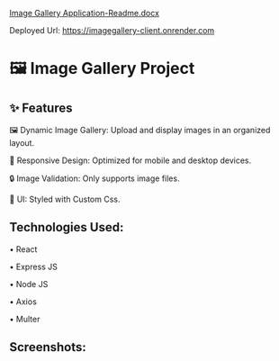 [Image Gallery Application-Readme.docx](https://github.com/user-attachments/files/18555458/Image.Gallery.Application-Readme.docx)

Deployed Url: https://imagegallery-client.onrender.com

<h1> 🖼️ Image Gallery Project</h1>

 <h2>✨ Features</h2>

  🖼️ Dynamic Image Gallery: Upload and display images in an organized layout.

  📱 Responsive Design: Optimized for mobile and desktop devices.

  🔒 Image Validation: Only supports image files.

  🎨 UI: Styled with Custom Css.


 <h2>Technologies Used: </h2>
 
   •	React
   
   •	Express JS
   
   •	Node JS
   
   •	Axios
   
   •	Multer

 <h2>Screenshots: </h2>
   




